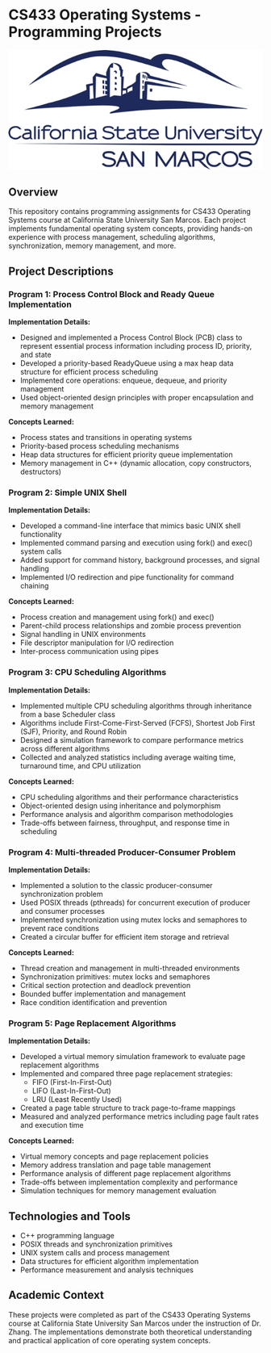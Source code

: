 # CS433 Operating Systems - Programming Projects

![](csusm_logo.jpg)
## Overview
This repository contains programming assignments for CS433 Operating Systems course at California State University San Marcos. Each project implements fundamental operating system concepts, providing hands-on experience with process management, scheduling algorithms, synchronization, memory management, and more.

## Project Descriptions

### Program 1: Process Control Block and Ready Queue Implementation
**Implementation Details:**
- Designed and implemented a Process Control Block (PCB) class to represent essential process information including process ID, priority, and state
- Developed a priority-based ReadyQueue using a max heap data structure for efficient process scheduling
- Implemented core operations: enqueue, dequeue, and priority management
- Used object-oriented design principles with proper encapsulation and memory management

**Concepts Learned:**
- Process states and transitions in operating systems
- Priority-based process scheduling mechanisms
- Heap data structures for efficient priority queue implementation
- Memory management in C++ (dynamic allocation, copy constructors, destructors)

### Program 2: Simple UNIX Shell
**Implementation Details:**
- Developed a command-line interface that mimics basic UNIX shell functionality
- Implemented command parsing and execution using fork() and exec() system calls
- Added support for command history, background processes, and signal handling
- Implemented I/O redirection and pipe functionality for command chaining

**Concepts Learned:**
- Process creation and management using fork() and exec()
- Parent-child process relationships and zombie process prevention
- Signal handling in UNIX environments
- File descriptor manipulation for I/O redirection
- Inter-process communication using pipes

### Program 3: CPU Scheduling Algorithms
**Implementation Details:**
- Implemented multiple CPU scheduling algorithms through inheritance from a base Scheduler class
- Algorithms include First-Come-First-Served (FCFS), Shortest Job First (SJF), Priority, and Round Robin
- Designed a simulation framework to compare performance metrics across different algorithms
- Collected and analyzed statistics including average waiting time, turnaround time, and CPU utilization

**Concepts Learned:**
- CPU scheduling algorithms and their performance characteristics
- Object-oriented design using inheritance and polymorphism
- Performance analysis and algorithm comparison methodologies
- Trade-offs between fairness, throughput, and response time in scheduling

### Program 4: Multi-threaded Producer-Consumer Problem
**Implementation Details:**
- Implemented a solution to the classic producer-consumer synchronization problem
- Used POSIX threads (pthreads) for concurrent execution of producer and consumer processes
- Implemented synchronization using mutex locks and semaphores to prevent race conditions
- Created a circular buffer for efficient item storage and retrieval

**Concepts Learned:**
- Thread creation and management in multi-threaded environments
- Synchronization primitives: mutex locks and semaphores
- Critical section protection and deadlock prevention
- Bounded buffer implementation and management
- Race condition identification and prevention

### Program 5: Page Replacement Algorithms
**Implementation Details:**
- Developed a virtual memory simulation framework to evaluate page replacement algorithms
- Implemented and compared three page replacement strategies:
  - FIFO (First-In-First-Out)
  - LIFO (Last-In-First-Out)
  - LRU (Least Recently Used)
- Created a page table structure to track page-to-frame mappings
- Measured and analyzed performance metrics including page fault rates and execution time

**Concepts Learned:**
- Virtual memory concepts and page replacement policies
- Memory address translation and page table management
- Performance analysis of different page replacement algorithms
- Trade-offs between implementation complexity and performance
- Simulation techniques for memory management evaluation

## Technologies and Tools
- C++ programming language
- POSIX threads and synchronization primitives
- UNIX system calls and process management
- Data structures for efficient algorithm implementation
- Performance measurement and analysis techniques

## Academic Context
These projects were completed as part of the CS433 Operating Systems course at California State University San Marcos under the instruction of Dr. Zhang. The implementations demonstrate both theoretical understanding and practical application of core operating system concepts.
